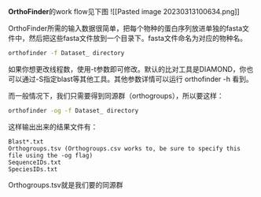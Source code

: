 **OrthoFinder**的work flow见下图
![[Pasted image 20230313100634.png]]

OrthoFinder所需的输入数据很简单，把每个物种的蛋白序列放进单独的fasta文件中，然后把这些fasta文件放到一个目录下。fasta文件命名为对应的物种名。

```bash
orthofinder -f Dataset_ directory
```

如果你想更改线程数，使用-t参数即可修改。默认的比对工具是DIAMOND，你也可以通过-S指定blast等其他工具。其他参数详情可以运行 orthofinder -h 看到。

而一般情况下，我们只需要得到同源群（orthogroups），所以要这样：

```bash
orthofinder -og -f Dataset_ directory
```

这样输出出来的结果文件有：

```text
Blast*.txt
Orthogroups.tsv (Orthogroups.csv works to, be sure to specify this file using the -og flag)
SequenceIDs.txt
SpeciesIDs.txt
```

Orthogroups.tsv就是我们要的同源群